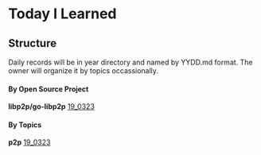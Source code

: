 # Today I Learned

## Structure

Daily records will be in year directory and named by YYDD.md format. The owner will organize it by topics occassionally. 

#### By Open Source Project

__libp2p/go-libp2p__
[19_0323](2019/0323.md)

#### By Topics

__p2p__
[19_0323](2019/0323.md)